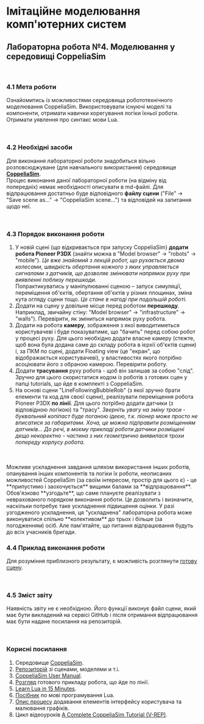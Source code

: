 # Імітаційне моделювання комп'ютерних систем
## Лабораторна робота №4. Моделювання у середовищі CoppeliaSim

<br>

### 4.1 Мета роботи
Ознайомитись із можливостями середовища робототехнічного моделювання CoppeliaSim. Використовувати існуючі моделі та компоненти, отримати навички корегування логіки їхньої роботи. Отримати уявлення про синтакс мови Lua.

<br>

### 4.2 Необхідні засоби
Для виконання лабораторної роботи знадобиться вільно розповсюджуване (для навчального використання) середовище [**CoppeliaSim**](https://www.coppeliarobotics.com/downloads).  
Процес виконання даної лабораторної роботи (на відміну від попередніх) немає необхідності описувати в md-файлі. Для відпрацювання достатньо буде відповідного **файлу сцени** ("File" -> "Save scene as..." -> "CoppeliaSim scene...") та відповідей на запитання щодо неї.

<br>

### 4.3 Порядок виконання роботи
1. У новій сцені (що відкривається при запуску CoppeliaSim) **додати робота Pioneer P3DX** (знайти можна в "Model browser" -> "robots" -> "mobile"). *Це вже знайомий з лекцій робот, що рухається двома колесами, швидкість обертання кожного з яких управляється сигналами з датчиків, що дозволяє змінювати напрямок руху при виявленні поблизу перешкоди.*  
Попрактикуватись у маніпулюванні сценою – запуск симуляції, переміщення об'єктів, обертання об'єктів у різних площинах, зміна кута огляду сцени тощо. *Це стане в нагоді при подальшій роботі.*
2. Додати на сцену у довільне місце перед роботом **перешкоду**. Наприклад, звичайну стіну: "Model browser" -> "infrastructure" -> "walls"). Перевірити, як зміниться напрямок руху робота.
3. Додати на робота **камеру**, зображення з якої виводитиметься користувачеві і буде показуватиме, що "бачить" перед собою робот у процесі руху. Для цього необхідно додати власне камеру (стежте, щоб вона була додана саме до складу робота в ієрхії об'єктів сцени) і, за ПКМ по сцені, додати Floating view (це "екран", що відображається користувачеві), у властивостях якого потрібно асоціювати його з обраною камерою. Перевірити роботу.
4. Додати **трасування** руху робота - щоб він залишав за собою "слід". Зручно для цього скористатися кодом із роботів з готових сцен у папці tutorials, що йде в комплекті з CoppeliaSim.
5. На основі сцени "LineFollowingBubbleRob" (з якої зручно брати елементи та код для своєї сцени), реалізувати переміщення робота Pioneer P3DX **по лінії**. Для цього потрібно додати датчики (з відповідною логікою) та "трасу". *Зверніть увагу на зміну траси - буквальний копіпаст буде поганою ідеєю, т.к. піонер може просто не вписатися за габаритами. Хоча, це можна підправити розміщенням датчиків... До речі, в моєму прикладі роботи датчики розміщені дещо некоректно - частина з них геометрично виявилася трохи попереду корпусу робота.*
<br>
<br>
Можливе ускладнення завдання шляхом використання інших роботів, опанування інших компонентів та логіки їх роботи, неописаних можливостей CoppeliaSim (за своїм інтересом, простір для цього є) - це **припустимо і заохочується** вищими балами за **відпрацювання**.  
Обов'язково **узгодьте**, що саме плануєте реалізувати з неврахованого порядком виконання роботи. Це дозволить і визначити, наскільки потребує таке ускладнення підвищення оцінки.  
У разі узгодженого ускладнення, ця "ускладнена" лабораторна робота може виконуватися спільно **колективом** до трьох і більше (за погодженням) осіб. Але пам'ятайте, що питання відпрацювання будуть до всіх учасників бригади.

### 4.4 Приклад виконання роботи
Для розуміння приблизного результату, є можливість розглянути [готову сцену](example.ttt).

<br>

### 4.5 Зміст звіту
Наявність звіту не є необхідною. Його функції виконує файл сцени, який має бути викладений на сервісі GitHub і після отримання відпрацювання має бути надане посилання на репозиторій.

<br>

<!-- 
Это пока заготовка с прошлой лабораторной, ближе к проведению, прикину вопросы и литературу.
### 4.5 Контрольные вопросы
1. Какие задачи выполняет иерархия объектов в COPPELIASIM?
1.	Каким образом можно открыть свойства отдельных объектов для редактирования?


<br>
-->
### Корисні посилання
1. Середовище [CoppeliaSim](https://www.coppeliarobotics.com/).
1. [Репозиторій](https://github.com/CoppeliaRobotics) зі сценами, моделями и т.і.
1. [CoppeliaSim User Manual](https://www.coppeliarobotics.com/helpFiles/index.html).
1. [Розгляд](https://www.coppeliarobotics.com/helpFiles/en/lineFollowingBubbleRobTutorial.htm) готового прикладу робота, що йде по лінії.
1. [Learn Lua in 15 Minutes](https://tylerneylon.com/a/learn-lua/).
1. [Посібник](https://lua.org.ru/contents_ru.html) по мові програмування Lua.
1. [Опис процесу](https://habr.com/ru/post/648923/) додавання елементів інтерфейсу користувача та малювання графіків.
1. Цикл відеоуроків [A Complete CoppeliaSim Tutorial (V-REP)](https://www.youtube.com/playlist?list=PLjzuoBhdtaXOoqkJUqhYQletLLnJP8vjZ).

<!-- 
Уроки по робототехнике: https://edurobots.org/2020/02/lua-coppeliasim/, https://edurobots.org/2020/02/coppeliasim/.
Идеи задач по робототехнике: https://robot-help.ru/lessons-2/lesson-11.html
Про Луа: https://ru.wikipedia.org/wiki/Lua
Магистерская работа, включающая использование CoppeliaSim: https://openarchive.nure.ua/server/api/core/bitstreams/d9fcecfb-18f6-4f61-972f-ef43bc550c40/content
О моделировании в робототехнике: http://www.controlengrussia.com/innovatsii/modelnometallicheskaya-obolochka/
Бжихатлов И.А. Моделирование робототехнических систем в программе V-REP. Учебно-Методическое пособие. – СПб: Университет ИТМО, 2018. – 59с. Скачано.
Методические рекомендации использования симулятора моделирования динамической среды CoppeliaSim. Скачано.
О Газибо, на будущее: https://gazebosim.org/docs/garden/tutorials
Альтернатива средам моделирования роботов: https://trikset.com/products/trik-studio
-->